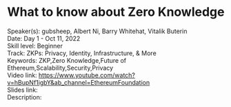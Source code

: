 # What to know about Zero Knowledge

Speaker(s): gubsheep, Albert Ni, Barry Whitehat, Vitalik Buterin  
Date: Day 1 - Oct 11, 2022  
Skill level: Beginner  
Track: ZKPs: Privacy, Identity, Infrastructure, & More  
Keywords: ZKP,Zero Knowledge,Future of Ethereum,Scalability,Security,Privacy  
Video link: https://www.youtube.com/watch?v=hBupNf1igbY&ab_channel=EthereumFoundation  
Slides link:  
Description:  

